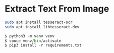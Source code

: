 # Extract Text From Image

```zsh
sudo apt install tesseract-ocr
sudo apt install libtesseract-dev
```

```py
$ python3 -m venv venv
$ souce venv/bin/activate
$ pip3 install -r requirements.txt
```